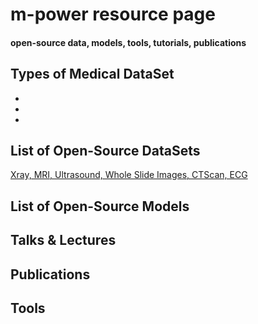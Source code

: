 # m-power resource page

#### open-source data, models, tools, tutorials, publications

## Types of Medical DataSet
- 							       		
- 	 			        		
- 

## List of Open-Source DataSets
[Xray, MRI, Ultrasound, Whole Slide Images, CTScan, ECG](https://www.centaurlabs.com/open-source-datasets-for-medical-ai)


## List of Open-Source Models






## Talks & Lectures


## Publications
## Tools
